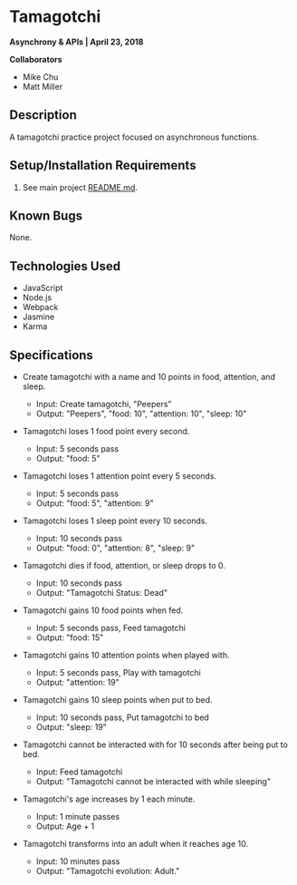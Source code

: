 # Tamagotchi

**Asynchrony & APIs | April 23, 2018**

**Collaborators**

- Mike Chu
- Matt Miller

## Description

A tamagotchi practice project focused on asynchronous functions.

## Setup/Installation Requirements

1. See main project [README.md](../README.md).

## Known Bugs

None.

## Technologies Used

* JavaScript
* Node.js
* Webpack
* Jasmine
* Karma

## Specifications

- Create tamagotchi with a name and 10 points in food, attention, and sleep.

  - Input: Create tamagotchi, "Peepers"
  - Output: "Peepers", "food: 10", "attention: 10", "sleep: 10"

- Tamagotchi loses 1 food point every second.

  - Input: 5 seconds pass
  - Output: "food: 5"

- Tamagotchi loses 1 attention point every 5 seconds.

  - Input: 5 seconds pass
  - Output: "food: 5", "attention: 9"

- Tamagotchi loses 1 sleep point every 10 seconds.

  - Input: 10 seconds pass
  - Output: "food: 0", "attention: 8", "sleep: 9"

- Tamagotchi dies if food, attention, or sleep drops to 0.

  - Input: 10 seconds pass
  - Output: "Tamagotchi Status: Dead"

- Tamagotchi gains 10 food points when fed.

  - Input: 5 seconds pass, Feed tamagotchi
  - Output: "food: 15"

- Tamagotchi gains 10 attention points when played with.

  - Input: 5 seconds pass, Play with tamagotchi
  - Output: "attention: 19"

- Tamagotchi gains 10 sleep points when put to bed.

  - Input: 10 seconds pass, Put tamagotchi to bed
  - Output: "sleep: 19"

- Tamagotchi cannot be interacted with for 10 seconds after being put to bed.

  - Input: Feed tamagotchi
  - Output: "Tamagotchi cannot be interacted with while sleeping"

- Tamagotchi's age increases by 1 each minute.

  - Input: 1 minute passes
  - Output: Age + 1

- Tamagotchi transforms into an adult when it reaches age 10.

  - Input: 10 minutes pass
  - Output: "Tamagotchi evolution: Adult."
